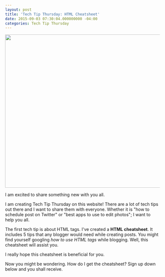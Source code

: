 ```yaml
---
layout: post
title: 'Tech Tip Thursday: HTML Cheatsheet'
date: 2015-09-03 07:30:04.000000000 -04:00
categories: Tech Tip Thursday 
---
```

<img src="https://s3.amazonaws.com/f.cl.ly/items/3N2O0A37303L1d0y0H3Y/htmltips.png" width="700" height="500">
<p>I am excited to share something new with you all.</p>
<p>I am creating Tech Tip Thursday on this website! There are a lot of tech tips out there and I want to share them with everyone. Whether it is "how to schedule post on Twitter" or "best apps to use to edit photos"; I want to help you all.</p>
<p>The first tech tip is about HTML tags. I've created a <b>HTML cheatsheet</b>. It includes 5 tips that any blogger would need while creating posts. You might find yourself googling <i>how to use HTML tags</i> while blogging. Well, this cheatsheet will assist you.</p>
<p>I really hope this cheatsheet is beneficial for you.</p>
<p>Now you might be wondering. How do I get the cheatsheet? Sign up down below and you shall receive.</p>
<div class="AW-Form-1317863747"></div>
<p><script type="text/javascript">// <![CDATA[<br />
(function(d, s, id) {<br />
    var js, fjs = d.getElementsByTagName(s)[0];<br />
    if (d.getElementById(id)) return;<br />
    js = d.createElement(s); js.id = id;<br />
    js.src = "//forms.aweber.com/form/47/1317863747.js";<br />
    fjs.parentNode.insertBefore(js, fjs);<br />
    }(document, "script", "aweber-wjs-3ac92rgjd"));<br />
// ]]></script></p>
